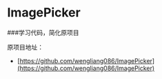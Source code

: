 # ImagePicker
###学习代码，简化原项目

原项目地址：

* [https://github.com/wengliang086/ImagePicker](https://github.com/wengliang086/ImagePicker)


